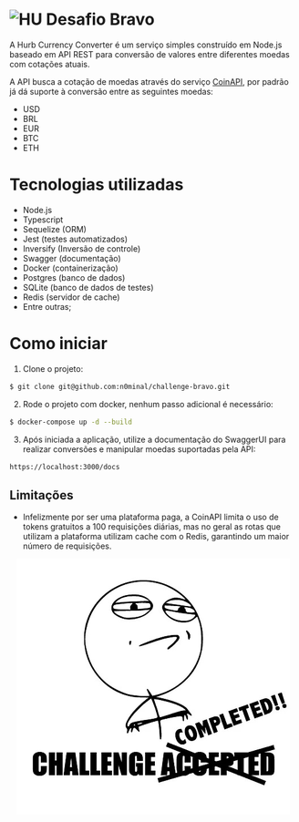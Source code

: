 # <img src="https://avatars1.githubusercontent.com/u/7063040?v=4&s=200.jpg" alt="HU" width="24" /> Desafio Bravo

A Hurb Currency Converter é um serviço simples construído em Node.js baseado em API REST para conversão de valores entre diferentes moedas com cotações atuais.

A API busca a cotação de moedas através do serviço [CoinAPI](https://coinapi.io), por padrão já dá suporte à conversão entre as seguintes moedas:
-   USD
-   BRL
-   EUR
-   BTC
-   ETH

# Tecnologias utilizadas
- Node.js
- Typescript
- Sequelize (ORM)
- Jest (testes automatizados)
- Inversify (Inversão de controle)
- Swagger (documentação)
- Docker (containerização)
- Postgres (banco de dados)
- SQLite (banco de dados de testes)
- Redis (servidor de cache)
- Entre outras;

# Como iniciar

1. Clone o projeto:
```bash
$ git clone git@github.com:n0minal/challenge-bravo.git
```

2. Rode o projeto com docker, nenhum passo adicional é necessário:
```bash
$ docker-compose up -d --build
```

3. Após iniciada a aplicação, utilize a documentação do SwaggerUI para realizar conversões e manipular moedas suportadas pela API:
```bash 
https://localhost:3000/docs
```
## Limitações

-   Infelizmente por ser uma plataforma paga, a CoinAPI limita o uso de tokens gratuitos a 100 requisições diárias, mas no geral as rotas que utilizam a plataforma utilizam cache com o Redis, garantindo um maior número de requisições.

<p align="center">
  <img src="cc.jpg" alt="Challange completed" />
</p>
